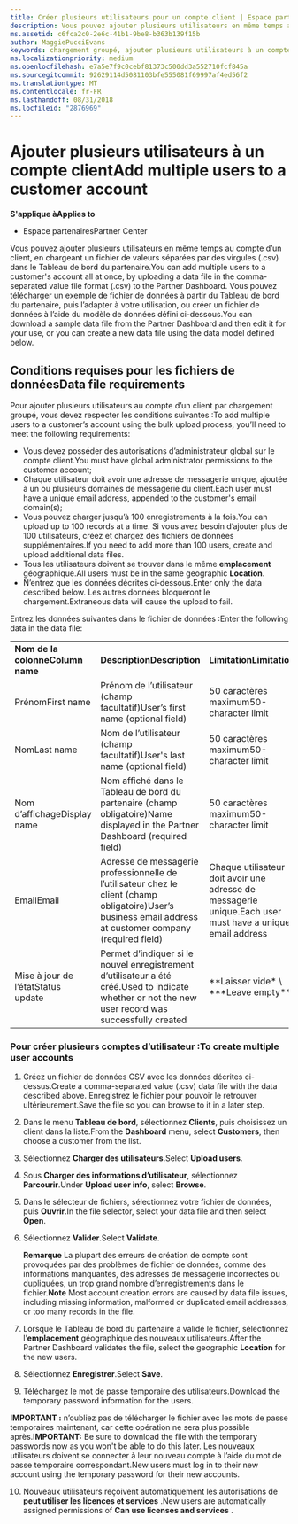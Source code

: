 ```yaml
---
title: Créer plusieurs utilisateurs pour un compte client | Espace partenaires
description: Vous pouvez ajouter plusieurs utilisateurs en même temps au compte d’un client, en chargeant un fichier de donnéesCSV dans l’Espace partenaires.
ms.assetid: c6fca2c0-2e6c-41b1-9be8-b363b139f15b
author: MaggiePucciEvans
keywords: chargement groupé, ajouter plusieurs utilisateurs à un compte client, ajouter des utilisateurs du client, chargement groupé des utilisateurs du client, compte client, utilisateurs du client, utilisateurs
ms.localizationpriority: medium
ms.openlocfilehash: e7a5e7f9c0cebf81373c500dd3a552710fcf845a
ms.sourcegitcommit: 92629114d5081103bfe555081f69997af4ed56f2
ms.translationtype: MT
ms.contentlocale: fr-FR
ms.lasthandoff: 08/31/2018
ms.locfileid: "2876969"
---
```

# <a name="add-multiple-users-to-a-customer-account"></a><span data-ttu-id="d02d8-104">Ajouter plusieurs utilisateurs à un compte client</span><span class="sxs-lookup"><span data-stu-id="d02d8-104">Add multiple users to a customer account</span></span>

**<span data-ttu-id="d02d8-105">S'applique à</span><span class="sxs-lookup"><span data-stu-id="d02d8-105">Applies to</span></span>**

-  <span data-ttu-id="d02d8-106">Espace partenaires</span><span class="sxs-lookup"><span data-stu-id="d02d8-106">Partner Center</span></span>

<span data-ttu-id="d02d8-107">Vous pouvez ajouter plusieurs utilisateurs en même temps au compte d’un client, en chargeant un fichier de valeurs séparées par des virgules (.csv) dans le Tableau de bord du partenaire.</span><span class="sxs-lookup"><span data-stu-id="d02d8-107">You can add multiple users to a customer's account all at once, by uploading a data file in the comma-separated value file format (.csv) to the Partner Dashboard.</span></span> <span data-ttu-id="d02d8-108">Vous pouvez télécharger un exemple de fichier de données à partir du Tableau de bord du partenaire, puis l’adapter à votre utilisation, ou créer un fichier de données à l’aide du modèle de données défini ci-dessous.</span><span class="sxs-lookup"><span data-stu-id="d02d8-108">You can download a sample data file from the Partner Dashboard and then edit it for your use, or you can create a new data file using the data model defined below.</span></span>

## <a href="" id="creatingtheimportcsvfile"></a><span data-ttu-id="d02d8-109">Conditions requises pour les fichiers de données</span><span class="sxs-lookup"><span data-stu-id="d02d8-109">Data file requirements</span></span>


<span data-ttu-id="d02d8-110">Pour ajouter plusieurs utilisateurs au compte d’un client par chargement groupé, vous devez respecter les conditions suivantes&nbsp;:</span><span class="sxs-lookup"><span data-stu-id="d02d8-110">To add multiple users to a customer’s account using the bulk upload process, you’ll need to meet the following requirements:</span></span>

-   <span data-ttu-id="d02d8-111">Vous devez posséder des autorisations d’administrateur global sur le compte client.</span><span class="sxs-lookup"><span data-stu-id="d02d8-111">You must have global administrator permissions to the customer account;</span></span>
-   <span data-ttu-id="d02d8-112">Chaque utilisateur doit avoir une adresse de messagerie unique, ajoutée à un ou plusieurs domaines de messagerie du client.</span><span class="sxs-lookup"><span data-stu-id="d02d8-112">Each user must have a unique email address, appended to the customer's email domain(s);</span></span>
-   <span data-ttu-id="d02d8-113">Vous pouvez charger jusqu’à 100&nbsp;enregistrements à la fois.</span><span class="sxs-lookup"><span data-stu-id="d02d8-113">You can upload up to 100 records at a time.</span></span> <span data-ttu-id="d02d8-114">Si vous avez besoin d’ajouter plus de 100&nbsp;utilisateurs, créez et chargez des fichiers de données supplémentaires.</span><span class="sxs-lookup"><span data-stu-id="d02d8-114">If you need to add more than 100 users, create and upload additional data files.</span></span>
-   <span data-ttu-id="d02d8-115">Tous les utilisateurs doivent se trouver dans le même **emplacement** géographique.</span><span class="sxs-lookup"><span data-stu-id="d02d8-115">All users must be in the same geographic **Location**.</span></span>
-   <span data-ttu-id="d02d8-116">N’entrez que les données décrites ci-dessous.</span><span class="sxs-lookup"><span data-stu-id="d02d8-116">Enter only the data described below.</span></span> <span data-ttu-id="d02d8-117">Les autres données bloqueront le chargement.</span><span class="sxs-lookup"><span data-stu-id="d02d8-117">Extraneous data will cause the upload to fail.</span></span>

<span data-ttu-id="d02d8-118">Entrez les données suivantes dans le fichier de données&nbsp;:</span><span class="sxs-lookup"><span data-stu-id="d02d8-118">Enter the following data in the data file:</span></span>

|                 |                                                                              |                                            |
|-----------------|------------------------------------------------------------------------------|--------------------------------------------|
| **<span data-ttu-id="d02d8-119">Nom de la colonne</span><span class="sxs-lookup"><span data-stu-id="d02d8-119">Column name</span></span>** | **<span data-ttu-id="d02d8-120">Description</span><span class="sxs-lookup"><span data-stu-id="d02d8-120">Description</span></span>**                                                              | **<span data-ttu-id="d02d8-121">Limitation</span><span class="sxs-lookup"><span data-stu-id="d02d8-121">Limitation</span></span>**                             |
| <span data-ttu-id="d02d8-122">Prénom</span><span class="sxs-lookup"><span data-stu-id="d02d8-122">First name</span></span>      | <span data-ttu-id="d02d8-123">Prénom de l’utilisateur (champ facultatif)</span><span class="sxs-lookup"><span data-stu-id="d02d8-123">User’s first name (optional field)</span></span>                                           | <span data-ttu-id="d02d8-124">50&nbsp;caractères maximum</span><span class="sxs-lookup"><span data-stu-id="d02d8-124">50-character limit</span></span>                         |
| <span data-ttu-id="d02d8-125">Nom</span><span class="sxs-lookup"><span data-stu-id="d02d8-125">Last name</span></span>       | <span data-ttu-id="d02d8-126">Nom de l’utilisateur (champ facultatif)</span><span class="sxs-lookup"><span data-stu-id="d02d8-126">User's last name (optional field)</span></span>                                            | <span data-ttu-id="d02d8-127">50&nbsp;caractères maximum</span><span class="sxs-lookup"><span data-stu-id="d02d8-127">50-character limit</span></span>                         |
| <span data-ttu-id="d02d8-128">Nom d’affichage</span><span class="sxs-lookup"><span data-stu-id="d02d8-128">Display name</span></span>    | <span data-ttu-id="d02d8-129">Nom affiché dans le Tableau de bord du partenaire (champ obligatoire)</span><span class="sxs-lookup"><span data-stu-id="d02d8-129">Name displayed in the Partner Dashboard (required field)</span></span>                            | <span data-ttu-id="d02d8-130">50&nbsp;caractères maximum</span><span class="sxs-lookup"><span data-stu-id="d02d8-130">50-character limit</span></span>                         |
| <span data-ttu-id="d02d8-131">Email</span><span class="sxs-lookup"><span data-stu-id="d02d8-131">Email</span></span>           | <span data-ttu-id="d02d8-132">Adresse de messagerie professionnelle de l’utilisateur chez le client (champ obligatoire)</span><span class="sxs-lookup"><span data-stu-id="d02d8-132">User’s business email address at customer company (required field)</span></span>           | <span data-ttu-id="d02d8-133">Chaque utilisateur doit avoir une adresse de messagerie unique.</span><span class="sxs-lookup"><span data-stu-id="d02d8-133">Each user must have a unique email address</span></span> |
| <span data-ttu-id="d02d8-134">Mise à jour de l’état</span><span class="sxs-lookup"><span data-stu-id="d02d8-134">Status update</span></span>   | <span data-ttu-id="d02d8-135">Permet d’indiquer si le nouvel enregistrement d’utilisateur a été créé.</span><span class="sxs-lookup"><span data-stu-id="d02d8-135">Used to indicate whether or not the new user record was successfully created</span></span> | <span data-ttu-id="d02d8-136">\*\*Laisser vide\* \ *</span><span class="sxs-lookup"><span data-stu-id="d02d8-136">\*\*Leave empty\*\*</span></span>                        |

 

### <a href="" id="createmultipleuseraccounts"></a><span data-ttu-id="d02d8-137">Pour créer plusieurs comptes d’utilisateur&nbsp;:</span><span class="sxs-lookup"><span data-stu-id="d02d8-137">To create multiple user accounts</span></span>

<a href="" id="creatingtheaccounts"></a>
1.  <span data-ttu-id="d02d8-138">Créez un fichier de données&nbsp;CSV avec les données décrites ci-dessus.</span><span class="sxs-lookup"><span data-stu-id="d02d8-138">Create a comma-separated value (.csv) data file with the data described above.</span></span> <span data-ttu-id="d02d8-139">Enregistrez le fichier pour pouvoir le retrouver ultérieurement.</span><span class="sxs-lookup"><span data-stu-id="d02d8-139">Save the file so you can browse to it in a later step.</span></span>
2.  <span data-ttu-id="d02d8-140">Dans le menu **Tableau de bord**, sélectionnez **Clients**, puis choisissez un client dans la liste.</span><span class="sxs-lookup"><span data-stu-id="d02d8-140">From the **Dashboard** menu, select **Customers**, then choose a customer from the list.</span></span>
3.  <span data-ttu-id="d02d8-141">Sélectionnez **Charger des utilisateurs**.</span><span class="sxs-lookup"><span data-stu-id="d02d8-141">Select **Upload users**.</span></span>
4.  <span data-ttu-id="d02d8-142">Sous **Charger des informations d’utilisateur**, sélectionnez **Parcourir**.</span><span class="sxs-lookup"><span data-stu-id="d02d8-142">Under **Upload user info**, select **Browse**.</span></span>
5.  <span data-ttu-id="d02d8-143">Dans le sélecteur de fichiers, sélectionnez votre fichier de données, puis **Ouvrir**.</span><span class="sxs-lookup"><span data-stu-id="d02d8-143">In the file selector, select your data file and then select **Open**.</span></span>
6.  <span data-ttu-id="d02d8-144">Sélectionnez **Valider**.</span><span class="sxs-lookup"><span data-stu-id="d02d8-144">Select **Validate**.</span></span>

    <span data-ttu-id="d02d8-145">**Remarque** La plupart des erreurs de création de compte sont provoquées par des problèmes de fichier de données, comme des informations manquantes, des adresses de messagerie incorrectes ou dupliquées, un trop grand nombre d’enregistrements dans le fichier.</span><span class="sxs-lookup"><span data-stu-id="d02d8-145">**Note**  Most account creation errors are caused by data file issues, including missing information, malformed or duplicated email addresses, or too many records in the file.</span></span>

7.  <span data-ttu-id="d02d8-146">Lorsque le Tableau de bord du partenaire a validé le fichier, sélectionnez l’**emplacement** géographique des nouveaux utilisateurs.</span><span class="sxs-lookup"><span data-stu-id="d02d8-146">After the Partner Dashboard validates the file, select the geographic **Location** for the new users.</span></span>
8.  <span data-ttu-id="d02d8-147">Sélectionnez **Enregistrer**.</span><span class="sxs-lookup"><span data-stu-id="d02d8-147">Select **Save**.</span></span>
9.  <span data-ttu-id="d02d8-148">Téléchargez le mot de passe temporaire des utilisateurs.</span><span class="sxs-lookup"><span data-stu-id="d02d8-148">Download the temporary password information for the users.</span></span>

<span data-ttu-id="d02d8-149">**IMPORTANT&nbsp;:** n’oubliez pas de télécharger le fichier avec les mots de passe temporaires maintenant, car cette opération ne sera plus possible après.</span><span class="sxs-lookup"><span data-stu-id="d02d8-149">**IMPORTANT:** Be sure to download the file with the temporary passwords now as you won't be able to do this later.</span></span> <span data-ttu-id="d02d8-150">Les nouveaux utilisateurs doivent se connecter à leur nouveau compte à l’aide du mot de passe temporaire correspondant.</span><span class="sxs-lookup"><span data-stu-id="d02d8-150">New users must log in to their new account using the temporary password for their new accounts.</span></span>

10. <span data-ttu-id="d02d8-151">Nouveaux utilisateurs reçoivent automatiquement les autorisations de **peut utiliser les licences et services** .</span><span class="sxs-lookup"><span data-stu-id="d02d8-151">New users are automatically assigned permissions of **Can use licenses and services** .</span></span> 

 

 



